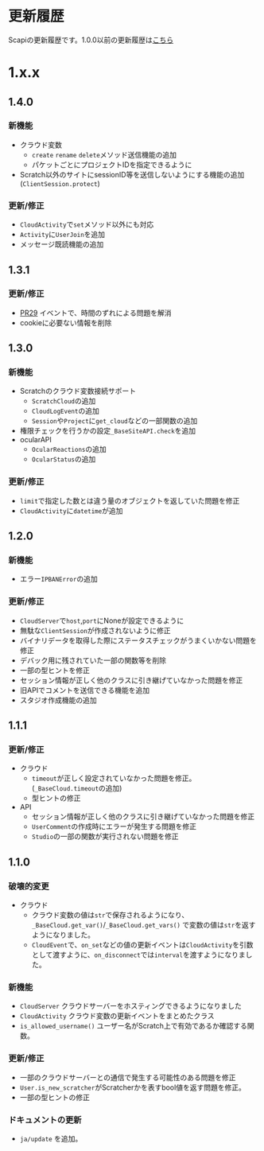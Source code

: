 # 更新履歴

Scapiの更新履歴です。1.0.0以前の更新履歴は[こちら](https://github.com/kakeruzoku/scapi/blob/main/changelog.md )

# 1.x.x
## 1.4.0
### 新機能
- クラウド変数
  - `create` `rename` `delete`メソッド送信機能の追加
  - パケットごとにプロジェクトIDを指定できるように
- Scratch以外のサイトにsessionID等を送信しないようにする機能の追加(`ClientSession.protect`)
### 更新/修正
- `CloudActivity`で`set`メソッド以外にも対応
- `Activity`に`UserJoin`を追加
- メッセージ既読機能の追加

## 1.3.1
### 更新/修正
- [PR29](https://github.com/kakeruzoku/scapi/pull/29 ) イベントで、時間のずれによる問題を解消
- cookieに必要ない情報を削除

## 1.3.0
### 新機能
- Scratchのクラウド変数接続サポート
  - `ScratchCloud`の追加
  - `CloudLogEvent`の追加
  - `Session`や`Project`に`get_cloud`などの一部関数の追加
- 権限チェックを行うかの設定`_BaseSiteAPI.check`を追加
- ocularAPI
  - `OcularReactions`の追加
  - `OcularStatus`の追加
### 更新/修正
- `limit`で指定した数とは違う量のオブジェクトを返していた問題を修正
- `CloudActivity`に`datetime`が追加


## 1.2.0
### 新機能
- エラー`IPBANError`の追加
### 更新/修正
- `CloudServer`で`host`,`port`にNoneが設定できるように
- 無駄な`ClientSession`が作成されないように修正
- バイナリデータを取得した際にステータスチェックがうまくいかない問題を修正
- デバック用に残されていた一部の関数等を削除
- 一部の型ヒントを修正
- セッション情報が正しく他のクラスに引き継げていなかった問題を修正
- 旧APIでコメントを送信できる機能を追加
- スタジオ作成機能の追加

## 1.1.1
### 更新/修正
- クラウド
  - `timeout`が正しく設定されていなかった問題を修正。(`_BaseCloud.timeout`の追加)
  - 型ヒントの修正
- API
  - セッション情報が正しく他のクラスに引き継げていなかった問題を修正
  - `UserComment`の作成時にエラーが発生する問題を修正
  - `Studio`の一部の関数が実行されない問題を修正

## 1.1.0
### 破壊的変更
- クラウド
  - クラウド変数の値は`str`で保存されるようになり、`_BaseCloud.get_var()`/`_BaseCloud.get_vars()` で変数の値は`str`を返すようになりました。
  - `CloudEvent`で、`on_set`などの値の更新イベントは`CloudActivity`を引数として渡すように、`on_disconnect`では`interval`を渡すようになりました。
### 新機能
- `CloudServer` クラウドサーバーをホスティングできるようになりました
- `CloudActivity` クラウド変数の更新イベントをまとめたクラス
- `is_allowed_username()` ユーザー名がScratch上で有効であるか確認する関数。

### 更新/修正
- 一部のクラウドサーバーとの通信で発生する可能性のある問題を修正
- `User.is_new_scratcher`がScratcherかを表すbool値を返す問題を修正。
- 一部の型ヒントの修正

### ドキュメントの更新
- `ja/update` を追加。